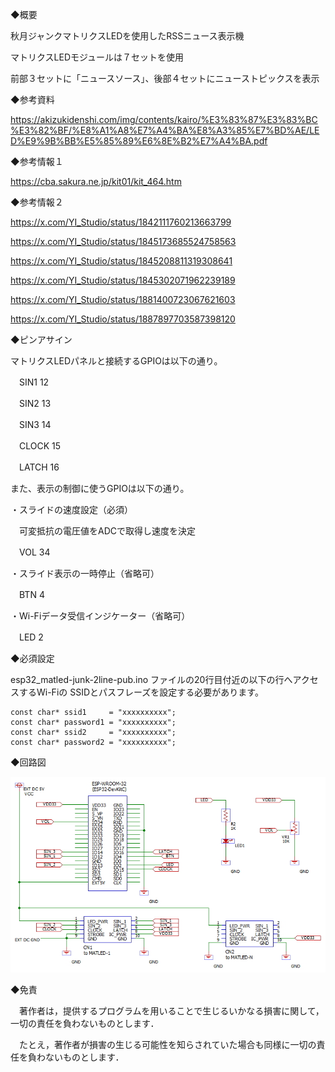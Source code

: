 ◆概要

秋月ジャンクマトリクスLEDを使用したRSSニュース表示機

マトリクスLEDモジュールは７セットを使用

前部３セットに「ニュースソース」、後部４セットにニューストピックスを表示

◆参考資料

https://akizukidenshi.com/img/contents/kairo/%E3%83%87%E3%83%BC%E3%82%BF/%E8%A1%A8%E7%A4%BA%E8%A3%85%E7%BD%AE/LED%E9%9B%BB%E5%85%89%E6%8E%B2%E7%A4%BA.pdf

◆参考情報１

https://cba.sakura.ne.jp/kit01/kit_464.htm

◆参考情報２

https://x.com/YI_Studio/status/1842111760213663799

https://x.com/YI_Studio/status/1845173685524758563

https://x.com/YI_Studio/status/1845208811319308641

https://x.com/YI_Studio/status/1845302071962239189

https://x.com/YI_Studio/status/1881400723067621603

https://x.com/YI_Studio/status/1887897703587398120


◆ピンアサイン

マトリクスLEDパネルと接続するGPIOは以下の通り。

　SIN1      12

　SIN2      13

　SIN3      14

　CLOCK     15

　LATCH     16

また、表示の制御に使うGPIOは以下の通り。

・スライドの速度設定（必須）

　可変抵抗の電圧値をADCで取得し速度を決定

　VOL       34

・スライド表示の一時停止（省略可）

　BTN        4

・Wi-Fiデータ受信インジケーター（省略可）

　LED        2

◆必須設定

esp32_matled-junk-2line-pub.ino ファイルの20行目付近の以下の行へアクセスするWi-Fiの SSIDとパスフレーズを設定する必要があります。

```
const char* ssid1     = "xxxxxxxxxx";
const char* password1 = "xxxxxxxxxx";
const char* ssid2     = "xxxxxxxxxx";
const char* password2 = "xxxxxxxxxx";
```

◆回路図

![schem](https://github.com/Y-Ishioka/esp32_matled-junk-2line-pub/blob/main/esp32_matled-junk-2line-pub.jpg)

◆免責

　著作者は，提供するプログラムを用いることで生じるいかなる損害に関して，一切の責任を負わないものとします．

　たとえ，著作者が損害の生じる可能性を知らされていた場合も同様に一切の責任を負わないものとします．
